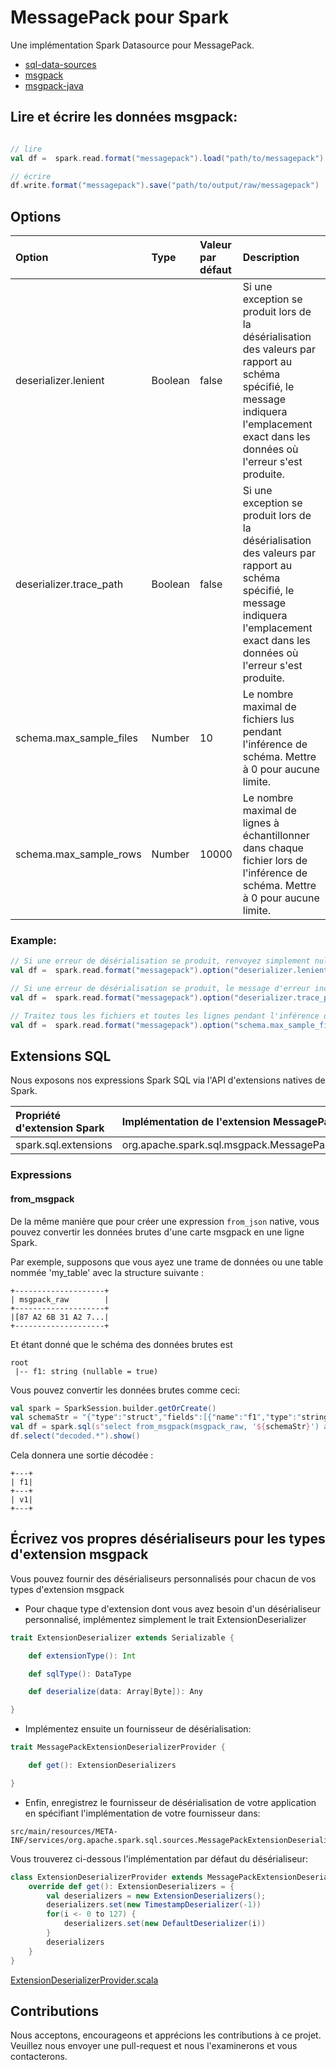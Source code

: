 # MessagePack pour Spark

Une implémentation Spark Datasource pour MessagePack.

* [sql-data-sources](https://spark.apache.org/docs/latest/sql-data-sources.html)
* [msgpack](https://msgpack.org/index.html)
* [msgpack-java](https://github.com/msgpack/msgpack-java)

## Lire et écrire les données msgpack:
```scala

// lire
val df =  spark.read.format("messagepack").load("path/to/messagepack")

// écrire
df.write.format("messagepack").save("path/to/output/raw/messagepack")
```

## Options
| Option                  | Type    | Valeur par défaut | Description                                                                                                                                                                              |
|:------------------------|:--------|:------------------|:-----------------------------------------------------------------------------------------------------------------------------------------------------------------------------------------|
| deserializer.lenient    | Boolean | false             | Si une exception se produit lors de la désérialisation des valeurs par rapport au schéma spécifié, le message indiquera l'emplacement exact dans les données où l'erreur s'est produite. |
| deserializer.trace_path | Boolean | false             | Si une exception se produit lors de la désérialisation des valeurs par rapport au schéma spécifié, le message indiquera l'emplacement exact dans les données où l'erreur s'est produite. |
| schema.max_sample_files | Number  | 10                | Le nombre maximal de fichiers lus pendant l'inférence de schéma. Mettre à 0 pour aucune limite.                                                                                          |
| schema.max_sample_rows  | Number  | 10000             | Le nombre maximal de lignes à échantillonner dans chaque fichier lors de l'inférence de schéma. Mettre à 0 pour aucune limite.                                                           |

### Example:
```scala
// Si une erreur de désérialisation se produit, renvoyez simplement null au lieu de générer une erreur.
val df =  spark.read.format("messagepack").option("deserializer.lenient", true).load("path/to/messagepack")

// Si une erreur de désérialisation se produit, le message d'erreur inclura le xpath dans les données brutes où le problème s'est produit.
val df =  spark.read.format("messagepack").option("deserializer.trace_path", true).load("path/to/messagepack")

// Traitez tous les fichiers et toutes les lignes pendant l'inférence de schéma.
val df =  spark.read.format("messagepack").option("schema.max_sample_files", 0).option("schema.max_sample_rows", 0).load("path/to/messagepack")
```

## Extensions SQL

Nous exposons nos expressions Spark SQL via l'API d'extensions natives de Spark.

| Propriété d'extension Spark | Implémentation de l'extension MessagePack               |
|:-------------------------|:---------------------------------------------------|
| spark.sql.extensions     | org.apache.spark.sql.msgpack.MessagePackExtensions |

### Expressions
####  from_msgpack
De la même manière que pour créer une expression `from_json` native, vous pouvez convertir les données brutes d'une carte msgpack en une ligne Spark.

Par exemple, supposons que vous ayez une trame de données ou une table nommée 'my_table' avec la structure suivante :

```
+--------------------+
| msgpack_raw        |
+--------------------+
|[87 A2 6B 31 A2 7...|
+--------------------+
```

Et étant donné que le schéma des données brutes est 
```
root
 |-- f1: string (nullable = true)
```

Vous pouvez convertir les données brutes comme ceci:
```scala
val spark = SparkSession.builder.getOrCreate()
val schemaStr = "{"type":"struct","fields":[{"name":"f1","type":"string","nullable":true,"metadata":{}}]}"
val df = spark.sql(s"select from_msgpack(msgpack_raw, '${schemaStr}') as decoded from my_table")
df.select("decoded.*").show()
```

Cela donnera une sortie décodée :
```
+---+
| f1|
+---+
| v1|
+---+
```

## Écrivez vos propres désérialiseurs pour les types d'extension msgpack

Vous pouvez fournir des désérialiseurs personnalisés pour chacun de vos types d'extension msgpack

* Pour chaque type d'extension dont vous avez besoin d'un désérialiseur personnalisé, implémentez simplement le trait ExtensionDeserializer

```scala
trait ExtensionDeserializer extends Serializable {

    def extensionType(): Int

    def sqlType(): DataType

    def deserialize(data: Array[Byte]): Any

}
```

* Implémentez ensuite un fournisseur de désérialisation:

```scala
trait MessagePackExtensionDeserializerProvider {

    def get(): ExtensionDeserializers

}
```

* Enfin, enregistrez le fournisseur de désérialisation de votre application en spécifiant l'implémentation de votre fournisseur dans:

```
src/main/resources/META-INF/services/org.apache.spark.sql.sources.MessagePackExtensionDeserializerProvider
```

Vous trouverez ci-dessous l'implémentation par défaut du désérialiseur:


```scala
class ExtensionDeserializerProvider extends MessagePackExtensionDeserializerProvider {
    override def get(): ExtensionDeserializers = {
        val deserializers = new ExtensionDeserializers();
        deserializers.set(new TimestampDeserializer(-1))
        for(i <- 0 to 127) {
            deserializers.set(new DefaultDeserializer(i))
        }
        deserializers
    }
}
```
[ExtensionDeserializerProvider.scala](src/main/scala/org/apache/spark/sql/msgpack/extensions/ExtensionDeserializerProvider.scala)

## Contributions
Nous acceptons, encourageons et apprécions les contributions à ce projet. Veuillez nous envoyer une pull-request et nous l'examinerons et vous contacterons.
